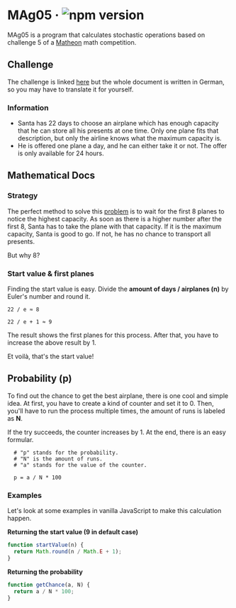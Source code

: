 # MAg05 &middot; ![npm version](https://img.shields.io/npm/v/electron.svg)
MAg05 is a program that calculates stochastic operations based on challenge 5 of a [Matheon](https://www.matheon.de/index.php?&lang=en) math competition.


## Challenge
The challenge is linked [here](https://github.com/SamderJK/MAg05/blob/v1.0.1/airplane.pdf) but the whole document is written in German, so you may have to translate it for yourself.

### Information
* Santa has 22 days to choose an airplane which has enough capacity that he can store all his presents at one time. Only one plane fits that description, but only the airline knows what the maximum capacity is.
* He is offered one plane a day, and he can either take it or not. The offer is only available for 24 hours.

## Mathematical Docs
### Strategy
The perfect method to solve this [problem](https://github.com/SamderJK/MAg05/blob/v1.0.1/README.md#challenge) is to wait for the first 8 planes to notice the highest capacity. As soon as there is a higher number after the first 8, Santa has to take the plane with that capacity.
If it is the maximum capacity, Santa is good to go. If not, he has no chance to transport all presents.

But why 8?

### Start value & first planes
Finding the start value is easy. Divide the **amount of days / airplanes (n)** by Euler's number and round it.

```
22 / e ≈ 8

22 / e + 1 ≈ 9
```

The result shows the first planes for this process.
After that, you have to increase the above result by 1.

Et voilà, that's the start value!

## Probability (p)
To find out the chance to get the best airplane, there is one cool and simple idea. At first, you have to create a kind of counter and set it to 0.
Then, you'll have to run the process multiple times, the amount of runs is labeled as **N**.

If the try succeeds, the counter increases by 1. At the end, there is an easy formular.
```
  # "p" stands for the probability.
  # "N" is the amount of runs.
  # "a" stands for the value of the counter.

  p = a / N * 100
```

### Examples
Let's look at some examples in vanilla JavaScript to make this calculation happen.

**Returning the start value (9 in default case)**
```js
function startValue(n) {
  return Math.round(n / Math.E + 1);
}
```

**Returning the probability**
```js
function getChance(a, N) {
  return a / N * 100;
}
```
